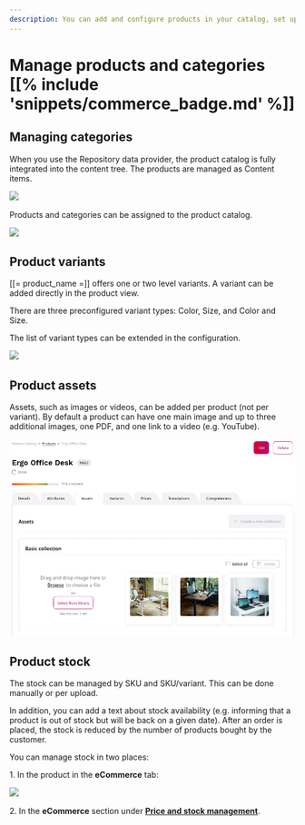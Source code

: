 ```yaml
---
description: You can add and configure products in your catalog, set up their attributes and define availability and stock.
---
```


# Manage products and categories [[% include 'snippets/commerce_badge.md' %]]

## Managing categories

When you use the Repository data provider, the product catalog is fully integrated into the content tree. 
The products are managed as Content items.

![](img/browse_products.png)

Products and categories can be assigned to the product catalog.

![](img/sub_categories.png)

## Product variants

[[= product_name =]] offers one or two level variants. 
A variant can be added directly in the product view.

There are three preconfigured variant types: Color, Size, and Color and Size.

The list of variant types can be extended in the configuration.

![](img/product_variants.png)

## Product assets

Assets, such as images or videos, can be added per product (not per variant).
By default a product can have one main image and up to three additional images,
one PDF, and one link to a video (e.g. YouTube).

![](img/product_assets.png)

## Product stock
	
The stock can be managed by SKU and SKU/variant. This can be done manually or per upload.

In addition, you can add a text about stock availability (e.g. informing that a product is out of stock but will be back on a given date).
After an order is placed, the stock is reduced by the number of products bought by the customer.

You can manage stock in two places:

1\. In the product in the **eCommerce** tab:

![](img/product_stock.png)

2\. In the **eCommerce** section under [**Price and stock management**](manage_prices_and_stock.md).
